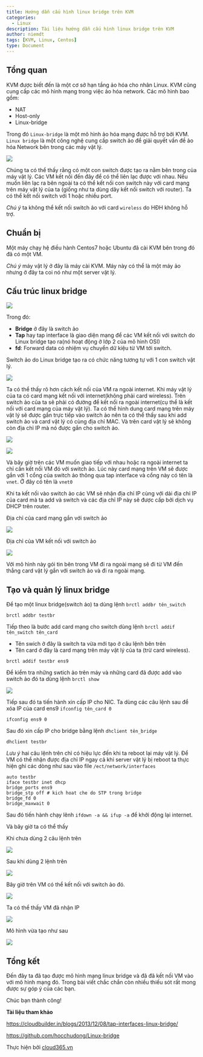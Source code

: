 ```yaml
---
title: Hướng dẫn cấu hình linux bridge trên KVM
categories:
  - Linux
description: Tài liệu hướng dẫn cấu hình linux bridge trên KVM
author: niemdt
tags: [KVM, Linux, Centos]
type: Document
---
```


## Tổng quan

KVM được biết đến là một cơ sở hạn tầng ảo hóa cho nhân Linux. KVM cũng cung cấp các mô hình mạng trong việc ảo hóa network. Các mô hình bao gồm:

 * NAT
 * Host-only
 * Linux-bridge

Trong đó `Linux-bridge` là một mô hình ảo hóa mạng được hỗ trợ bởi KVM. `Linux bridge` là một công nghệ cung cấp switch ảo để giải quyết vấn đề ảo hóa Network bên trong các máy vật lý.

![](/images/img-linux-bridge/1.png)

Chúng ta có thể thấy rằng có một con switch được tạo ra nằm bên trong của máy vật lý. Các VM kết nối đến đây để có thể liên lạc được với nhau. Nếu muốn liên lạc ra bên ngoài ta có thể kết nối con switch này với card mạng trên máy vật lý của ta (giống như ta dùng dây kết nối switch với router). Ta có thể kết nối switch với 1 hoặc nhiều port.

*Chú ý* ta không thể kết nối switch ảo với card `wireless` do HĐH không hỗ trợ.

## Chuẩn bị

Một máy chạy hệ điều hành Centos7 hoặc Ubuntu đã cài KVM bên trong đó đã có một VM. 

*Chú ý* máy vật lý ở đây là máy cài KVM. Máy này có thể là một máy ảo nhưng ở đây ta coi nó như một server vật lý.

## Cấu trúc linux bridge

![](/images/img-linux-bridge/2.png)

Trong đó:
* **Bridge** ở đây là switch ảo 
* **Tap** hay tap interface là giao diện mạng để các VM kết nối với switch do Linux bridge tạo ra(nó hoạt động ở lớp 2 của mô hình OSI)
* **fd**: Forward data có nhiệm vụ chuyển dữ kiệu từ VM tới switch.

Switch ảo do Linux bridge tạo ra có chức năng tương tự với 1 con switch vật lý.

![](/images/img-linux-bridge/3.png)

Ta có thể thấy rõ hơn cách kết nối của VM ra ngoài internet. Khi máy vật lý của ta có card mạng kết nối với internet(không phải card wireless). Trên switch ảo của ta sẽ phải có đường để kết nối ra ngoài internet(cụ thể là kết nối với card mạng của máy vật lý). Ta có thể hình dung card mạng trên máy vật lý sẽ được gắn trực tiếp vào switch ảo nên ta có thể thấy sau khi add switch ảo và card vật lý có cùng địa chỉ MAC. Và trên card vật lý sẽ không còn địa chỉ IP mà nó được gắn cho switch ảo.

![](/images/img-linux-bridge/a2.png)

![](/images/img-linux-bridge/a1.png)

Và bây giờ trên các VM muốn giao tiếp với nhau hoặc ra ngoài internet ta chỉ cần kết nối VM đó với switch ảo. Lúc này card mạng trên VM sẽ được gắn với 1 cổng của switch ảo thông qua  tap interface và cổng này có tên là `vnet`. Ở đây có tên là `vnet0`

Khi ta kết nối vào switch ảo các VM sẽ nhận địa chỉ IP cùng với dải địa chỉ IP của card mà ta add và switch và các địa chỉ IP này sẽ được cấp bởi dịch vụ DHCP trên router.

Địa chỉ của card mạng gắn với switch ảo

![](/images/img-linux-bridge/a3.png)

Địa chỉ của VM kết nối với switch ảo

![](/images/img-linux-bridge/a4.png)

Với mô hình này gói tin bên trong VM đi ra ngoài mạng sẽ đi từ VM đến thẳng card vật lý gắn với switch ảo và đi ra ngoài mạng.

## Tạo và quản lý linux bridge

Để tạo một linux bridge(switch ảo) ta dùng lệnh 
`brctl addbr tên_switch`

```
brctl addbr testbr
```

Tiếp theo là bước add card mạng cho switch dùng lệnh 
`brctl addif tên_switch tên_card`
 * Tên swich ở đây là switch ta vừa mới tạo ở câu lệnh bên trên
 * Tên card ở đây là card mạng trên máy vật lý của ta (trừ card wireless).

```
brctl addif testbr ens9
```

Để kiểm tra những swtich ảo trên máy và những card đã được add vào switch ảo đó ta dùng lệnh 
`brctl show`

![](/images/img-linux-bridge/a5.png)

Tiếp sau đó ta tiến hành xin cấp IP cho NIC. Ta dùng các câu lệnh sau để xóa IP của card ens9
`ifconfig tên_card 0` 

```
ifconfig ens9 0
```

Sau đó xin cấp IP cho bridge bằng lệnh `dhclient tên_bridge`

```
dhclient testbr
```

*Lưu ý* hai câu lệnh trên chỉ có hiệu lực đến khi ta reboot lại máy vật lý. Để VM có thể nhận được địa chỉ IP ngay cả khi server vật lý bị reboot ta thực hiện ghi các dòng như sau vào file `/ect/network/interfaces`
```
auto testbr
iface testbr inet dhcp
bridge_ports ens9
bridge_stp off # kich hoat che do STP trong bridge
bridge_fd 0 
bridge_maxwait 0
```
Sau đó tiến hành chạy lênh `ifdown -a && ifup -a` để khởi động lại internet.

Và bây giờ ta có thể thấy

Khi chưa dùng 2 câu lệnh trên

![](/images/img-linux-bridge/13.png)

Sau khi dùng 2 lệnh trên

![](/images/img-linux-bridge/14.png)

Bây giờ trên VM có thể kết nối với switch ảo đó.

![](/images/img-linux-bridge/15.png)

Ta có thể thấy VM đã nhận IP

![](/images/img-linux-bridge/16.png)

Mô hình vừa tạo như sau

![](/images/img-linux-bridge/17.jpeg)

## Tổng kết

Đến đây ta đã tạo được mô hình mạng linux bridge và đã đã kết nối VM vào với mô hình mạng đó. Trong bài viết chắc chắn còn nhiều thiếu sót rất mong được sự góp ý của các bạn.

Chúc bạn thành công!

**Tài liệu tham khảo**

https://cloudbuilder.in/blogs/2013/12/08/tap-interfaces-linux-bridge/

https://github.com/hocchudong/Linux-bridge

Thực hiện bởi <a href="https://cloud365.vn/" target="_blank">cloud365.vn</a>